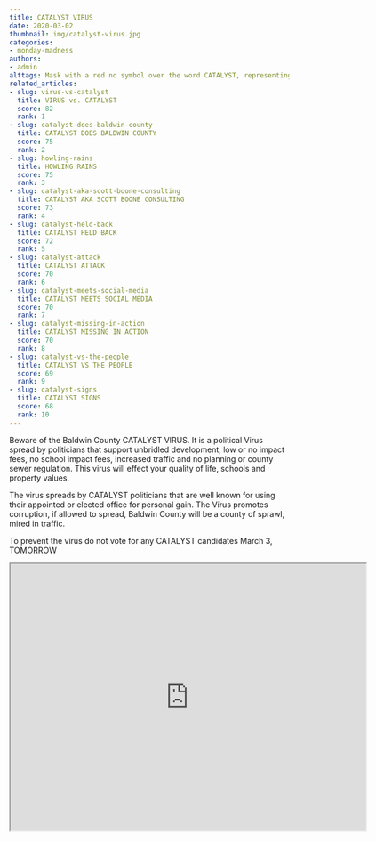 ```yaml
---
title: CATALYST VIRUS
date: 2020-03-02
thumbnail: img/catalyst-virus.jpg
categories:
- monday-madness
authors:
- admin
alttags: Mask with a red no symbol over the word CATALYST, representing the political virus impacting Baldwin County
related_articles:
- slug: virus-vs-catalyst
  title: VIRUS vs. CATALYST
  score: 82
  rank: 1
- slug: catalyst-does-baldwin-county
  title: CATALYST DOES BALDWIN COUNTY
  score: 75
  rank: 2
- slug: howling-rains
  title: HOWLING RAINS
  score: 75
  rank: 3
- slug: catalyst-aka-scott-boone-consulting
  title: CATALYST AKA SCOTT BOONE CONSULTING
  score: 73
  rank: 4
- slug: catalyst-held-back
  title: CATALYST HELD BACK
  score: 72
  rank: 5
- slug: catalyst-attack
  title: CATALYST ATTACK
  score: 70
  rank: 6
- slug: catalyst-meets-social-media
  title: CATALYST MEETS SOCIAL MEDIA
  score: 70
  rank: 7
- slug: catalyst-missing-in-action
  title: CATALYST MISSING IN ACTION
  score: 70
  rank: 8
- slug: catalyst-vs-the-people
  title: CATALYST VS THE PEOPLE
  score: 69
  rank: 9
- slug: catalyst-signs
  title: CATALYST SIGNS
  score: 68
  rank: 10
---
```

Beware of the Baldwin County CATALYST VIRUS. It is a political Virus spread by politicians that support unbridled development, low or no impact fees, no school impact fees, increased traffic and no planning or county sewer regulation. This virus will effect your quality of life, schools and property values.

The virus spreads by CATALYST politicians that are well known for using their appointed or elected office for personal gain. The Virus promotes corruption, if allowed to spread, Baldwin County will be a county of sprawl, mired in traffic.

To prevent the virus do not vote for any CATALYST candidates March 3, TOMORROW

<iframe src="https://drive.google.com/file/d/1553APxlxnKb7OGXZeaCiYTXEQhuHEsNd/preview" width="640" height="480"></iframe>
